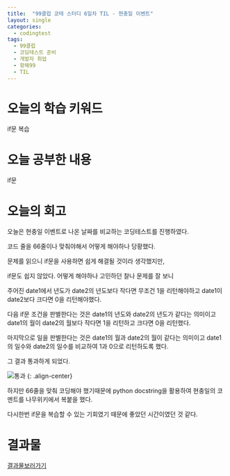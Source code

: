 ```yaml
---
title:  "99클럽 코테 스터디 6일차 TIL - 현충일 이벤트"
layout: single
categories:
  - codingtest
tags:
  - 99클럽
  - 코딩테스트 준비
  - 개발자 취업
  - 항해99
  - TIL
---
```


# 오늘의 학습 키워드 
if문 복습

# 오늘 공부한 내용
if문

# 오늘의 회고
오늘은 현충일 이벤트로 나온 날짜를 비교하는 코딩테스트를 진행하였다.

코드 줄을 66줄이나 맞춰야해서 어떻게 해야하나 당황했다.

문제를 읽으니 if문을 사용하면 쉽게 해결될 것이라 생각했지만,

if문도 쉽지 않았다. 어떻게 해야하나 고민하던 찰나 문제를 잘 보니 

주어진 date1에서 년도가 date2의 년도보다 작다면 무조건 1을 리턴해야하고 date1이 date2보다 크다면 0을 리턴해야했다.

다음 if문 조건을 판별한다는 것은 date1의 년도와 date2의 년도가 같다는 의미이고 date1의 월이 date2의 월보다 작다면 1을 리턴하고 크다면 0을 리턴했다.

마지막으로 일을 판별한다는 것은 date1의 월과 date2의 월이 같다는 의미이고 date1의 일수와 date2의 일수를 비교하여 1과 0으로 리턴하도록 했다.

그 결과 통과하게 되었다.

![통과](https://github.com/kimhyunso/kimhyunso.github.io/assets/87798982/c61a8444-6eb0-4b05-aca2-6d1ae24337ee)
{: .align-center}

하지만 66줄을 맞춰 코딩해야 했기때문에 python docstring을 활용하여 현충일의 코멘트를 나무위키에서 복붙을 했다.

다시한번 if문을 복습할 수 있는 기회였기 때문에 좋았던 시간이였던 것 같다.

# 결과물
[결과물보러가기](https://github.com/kimhyunso/sail-99_withPython/tree/main/%EB%82%A0%EC%A7%9C%EB%B9%84%EA%B5%90%ED%95%98%EA%B8%B0)












